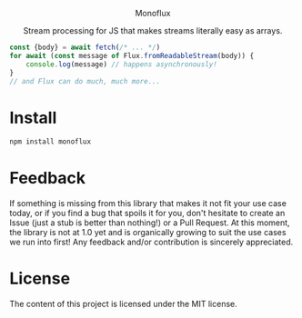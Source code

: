 <p align="center">
Monoflux
 </p>
<p align="center">
Stream processing for JS that makes streams literally easy as arrays.
 </p>


```javascript
const {body} = await fetch(/* ... */)
for await (const message of Flux.fromReadableStream(body)) {
    console.log(message) // happens asynchronously!
}
// and Flux can do much, much more...
```


# Install

```typescript
npm install monoflux
```

# Feedback

If something is missing from this library that makes it not fit your use case today, or if you find a bug that spoils
it for you, don't hesitate to create an Issue (just a stub is better than nothing!) or a Pull Request. At this moment, the library is not at 1.0 yet and is organically growing to suit the use cases we run into first! Any feedback and/or contribution is sincerely appreciated.


# License

The content of this project is licensed under the MIT license.
